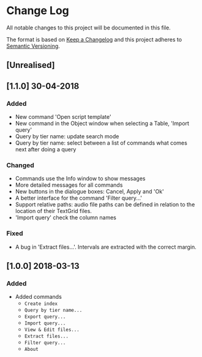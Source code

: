 # Change Log
All notable changes to this project will be documented in this file.

The format is based on [Keep a Changelog](http://keepachangelog.com/)
and this project adheres to [Semantic Versioning](http://semver.org/).


## [Unrealised]

## [1.1.0] 30-04-2018

### Added
  - New command 'Open script template'
  - New command in the Object window when selecting a Table, 'Import query'
  - Query by tier name: update search mode
  - Query by tier name: select between a list of commands what comes next after doing a query

### Changed
  - Commands use the Info window to show messages
  - More detailed messages for all commands
  - New buttons in the dialogue boxes: Cancel, Apply and 'Ok'
  - A better interface for the command 'Filter query...'
  - Support relative paths: audio file paths can be defined in relation to the location of their TextGrid files. 
  - 'Import query' check the column names
  
### Fixed
  - A bug in 'Extract files...'. Intervals are extracted with the correct margin.

## [1.0.0] 2018-03-13

### Added
  - Added commands
    - `Create index`
    - `Query by tier name...`
    - `Export query...`
    - `Import query...`
    - `View & Edit files...`
    - `Extract files...`
    - `Filter query...`
    - `About`
